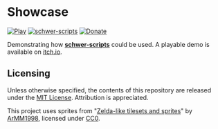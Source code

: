 # Showcase
[![Play](https://img.shields.io/badge/Play-itch.io-blueviolet.svg)](https://schwer.itch.io/showcase) [![schwer-scripts](https://img.shields.io/badge/Asset-schwer--scripts-blue.svg)](https://github.com/itsschwer/schwer-scripts) [![Donate](https://img.shields.io/badge/Donate-PayPal-brightgreen.svg)](https://www.paypal.com/donate?hosted_button_id=NYFKAS24D4MJS)

Demonstrating how [**schwer-scripts**](https://github.com/itsschwer/schwer-scripts) could be used. A playable demo is available on [itch.io](https://schwer.itch.io/showcase).

## Licensing
Unless otherwise specified, the contents of this repository are released under the [MIT License](https://github.com/itsschwer/Showcase/blob/master/LICENSE). Attribution is appreciated.

This project uses sprites from "[Zelda-like tilesets and sprites](https://opengameart.org/content/zelda-like-tilesets-and-sprites)" by [ArMM1998](https://opengameart.org/users/armm1998), licensed under [CC0](https://creativecommons.org/publicdomain/zero/1.0).
